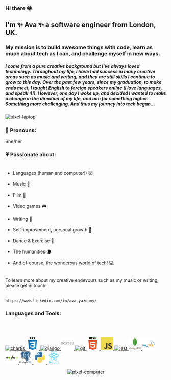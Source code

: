 ### Hi there :grin: 

## I'm ✨ Ava ✨ a software engineer from London, UK. 
### My mission is to build awesome things with code, learn as much about tech as I can, and challenge myself in new ways. 
##### I come from a pure creative background but I've always loved technology. Throughout my life, I have had success in many creative areas such as music and writing, and they are still skills I continue to grow to this day. Over the past few years, since my graduation, to make ends meet, I taught English to foreign speakers online (I love languages, and speak 4!). However, one day I woke up, and decided I wanted to make a change in the direction of my life, and aim for something higher. Something more challenging. And thus my journey into tech began...



![pixel-laptop](https://i.pinimg.com/originals/47/37/f3/4737f384e164cab17788950cca6a312c.gif)


### :cherry_blossom: Pronouns: 
She/her
### :heartpulse: Passionate about:<br></br>
- Languages (human and computer!) :u55b6: <br></br>
-  Music :violin: <br></br>
-  Film :movie_camera: <br></br>
- Video games :video_game: <br></br> 
- Writing :notebook_with_decorative_cover: <br></br>
- Self-improvement, personal growth :hibiscus: <br></br>
- Dance & Exercise :dancer: <br></br>
- The humanities :waning_crescent_moon: <br></br> 
- And of-course, the wonderous world of tech! :computer: <br></br>

To learn more about my creative endevours such as my music or writing, please get in touch!
                 
                                                        https://www.linkedin.com/in/ava-yazdany/



<h3 align="left">Languages and Tools:</h3><br></br>
<p align="left"> <a href="https://www.chartjs.org" target="_blank" rel="noreferrer"> <img src="https://www.chartjs.org/media/logo-title.svg" alt="chartjs" width="40" height="40"/> </a> <a href="https://www.w3schools.com/css/" target="_blank" rel="noreferrer"> <img src="https://raw.githubusercontent.com/devicons/devicon/master/icons/css3/css3-original-wordmark.svg" alt="css3" width="40" height="40"/> </a> <a href="https://www.djangoproject.com/" target="_blank" rel="noreferrer"> <img src=https://preneure.com/wp-content/uploads/2022/02/django.png" alt="django" width="40" height="40"/> </a> <a href="https://expressjs.com" target="_blank" rel="noreferrer"> <img src="https://raw.githubusercontent.com/devicons/devicon/master/icons/express/express-original-wordmark.svg" alt="express" width="40" height="40"/> </a> <a href="https://git-scm.com/" target="_blank" rel="noreferrer"> <img src="https://www.vectorlogo.zone/logos/git-scm/git-scm-icon.svg" alt="git" width="40" height="40"/> </a> <a href="https://www.w3.org/html/" target="_blank" rel="noreferrer"> <img src="https://raw.githubusercontent.com/devicons/devicon/master/icons/html5/html5-original-wordmark.svg" alt="html5" width="40" height="40"/> </a> <a href="https://developer.mozilla.org/en-US/docs/Web/JavaScript" target="_blank" rel="noreferrer"> <img src="https://raw.githubusercontent.com/devicons/devicon/master/icons/javascript/javascript-original.svg" alt="javascript" width="40" height="40"/> </a> <a href="https://jestjs.io" target="_blank" rel="noreferrer"> <img src="https://www.vectorlogo.zone/logos/jestjsio/jestjsio-icon.svg" alt="jest" width="40" height="40"/> </a> <a href="https://www.mongodb.com/" target="_blank" rel="noreferrer"> <img src="https://raw.githubusercontent.com/devicons/devicon/master/icons/mongodb/mongodb-original-wordmark.svg" alt="mongodb" width="40" height="40"/> </a> <a href="https://www.mysql.com/" target="_blank" rel="noreferrer"> <img src="https://raw.githubusercontent.com/devicons/devicon/master/icons/mysql/mysql-original-wordmark.svg" alt="mysql" width="40" height="40"/> </a> <a href="https://nodejs.org" target="_blank" rel="noreferrer"> <img src="https://raw.githubusercontent.com/devicons/devicon/master/icons/nodejs/nodejs-original-wordmark.svg" alt="nodejs" width="40" height="40"/> </a> <a href="https://www.postgresql.org" target="_blank" rel="noreferrer"> <img src="https://raw.githubusercontent.com/devicons/devicon/master/icons/postgresql/postgresql-original-wordmark.svg" alt="postgresql" width="40" height="40"/> </a> <a href="https://www.python.org" target="_blank" rel="noreferrer"> <img src="https://raw.githubusercontent.com/devicons/devicon/master/icons/python/python-original.svg" alt="python" width="40" height="40"/> </a> <a href="https://reactjs.org/" target="_blank" rel="noreferrer"> <img src="https://raw.githubusercontent.com/devicons/devicon/master/icons/react/react-original-wordmark.svg" alt="react" width="40" height="40"/> </a> </p>
  
  
  
  <p align="center">
  <img src="http://49.media.tumblr.com/f8b3e35c0ff7667a246a936b6ed5b1ed/tumblr_o15m65ukYM1u2evjjo1_500.gif" alt="pixel-computer"/>
</p>
